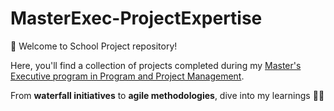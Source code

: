 # MasterExec-ProjectExpertise
👋 Welcome to School Project repository! 

Here, you'll find a collection of projects completed during my [Master's Executive program in Program and Project Management](https://execed.iscte-iul.pt/en/executive-master-in-project-programme-management).

From **waterfall initiatives** to **agile methodologies**, dive into my learnings 👩‍🎓
